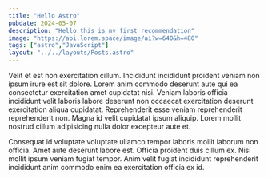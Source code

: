 ```yaml
---
title: "Hello Astro"
pubdate: 2024-05-07
description: "Hello this is my first recommendation"
image: "https://api.lorem.space/image/ai?w=640&h=480"
tags: ["astro","JavaScript"]
layout: "../../layouts/Posts.astro"
---
```


Velit et est non exercitation cillum. Incididunt incididunt proident veniam non ipsum irure est sit dolore. Lorem anim commodo deserunt aute qui ea consectetur exercitation amet cupidatat nisi. Veniam laboris officia incididunt velit laboris labore deserunt non occaecat exercitation deserunt exercitation aliqua cupidatat. Reprehenderit esse veniam reprehenderit reprehenderit non. Magna id velit cupidatat ipsum aliquip. Lorem mollit nostrud cillum adipisicing nulla dolor excepteur aute et.

Consequat id voluptate voluptate ullamco tempor laboris mollit laborum non officia. Amet aute deserunt labore est. Officia proident duis cillum ex. Nisi mollit ipsum veniam fugiat tempor. Anim velit fugiat incididunt reprehenderit incididunt anim commodo enim ea exercitation officia ex id.
